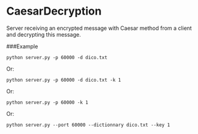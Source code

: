 CaesarDecryption
================

Server receiving an encrypted message with Caesar method from a client and decrypting this message.

###Example

	python server.py -p 60000 -d dico.txt

Or:

	python server.py -p 60000 -d dico.txt -k 1
	
Or:

	python server.py -p 60000 -k 1
	
Or:

	python server.py --port 60000 --dictionnary dico.txt --key 1